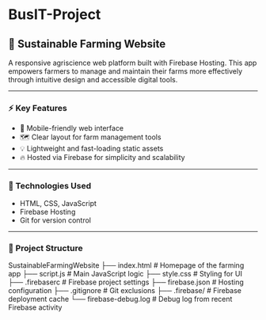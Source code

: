# BusIT-Project

## 🌾 Sustainable Farming Website  
A responsive agriscience web platform built with Firebase Hosting. This app empowers farmers to manage and maintain their farms more effectively through intuitive design and accessible digital tools.

---

### ⚡ Key Features
- 📱 Mobile-friendly web interface  
- 🗺️ Clear layout for farm management tools  
- 💡 Lightweight and fast-loading static assets  
- 🔥 Hosted via Firebase for simplicity and scalability

---

### 🚀 Technologies Used
- HTML, CSS, JavaScript  
- Firebase Hosting  
- Git for version control

---

### 📁 Project Structure

SustainableFarmingWebsite
├── index.html           # Homepage of the farming app
├── script.js            # Main JavaScript logic
├── style.css            # Styling for UI
├── .firebaserc          # Firebase project settings
├── firebase.json        # Hosting configuration
├── .gitignore           # Git exclusions
├── .firebase/           # Firebase deployment cache
└── firebase-debug.log   # Debug log from recent Firebase activity
